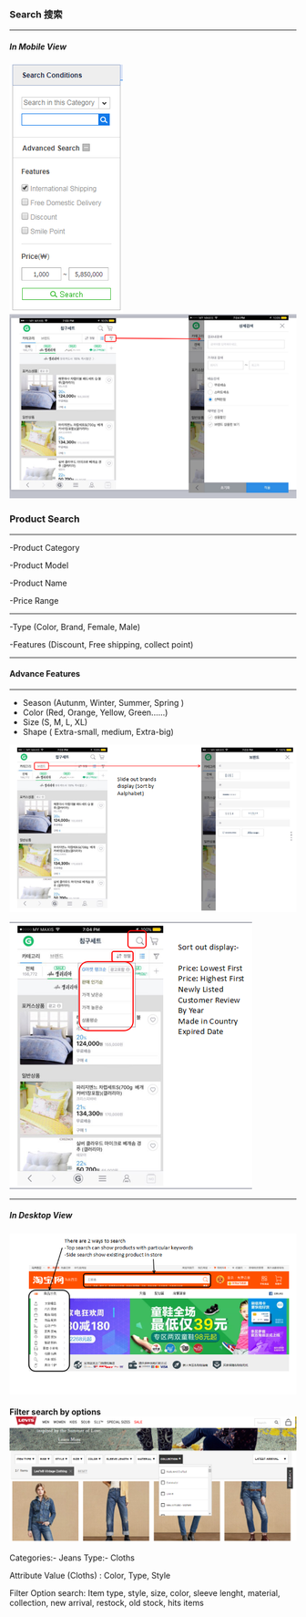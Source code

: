 ### Search 搜索

---

##### In Mobile View

![](/assets/Search01.png)![](/assets/SearchCombine3.png)

### Product Search

---

-Product Category

-Product Model

-Product Name

-Price Range

---

-Type \(Color, Brand, Female, Male\)

-Features \(Discount, Free shipping, collect point\)

---

#### Advance Features

---

* Season \(Autunm, Winter, Summer, Spring \)
* Color \(Red, Orange, Yellow, Green......\)
* Size \(S, M, L, XL\)
* Shape \( Extra-small, medium, Extra-big\) 

![](/assets/SearchCombine.png)

![](/assets/SearchCombine2.png)

---

##### In Desktop View

![](/assets/DesktopSearch.png)

#### Filter search by options![](/assets/filterByOption.png)

Categories:-  Jeans               Type:- Cloths

Attribute Value \(Cloths\) : Color, Type, Style

Filter Option search: Item type, style, size, color, sleeve lenght, material, collection, new arrival, restock, old stock, hits items   





